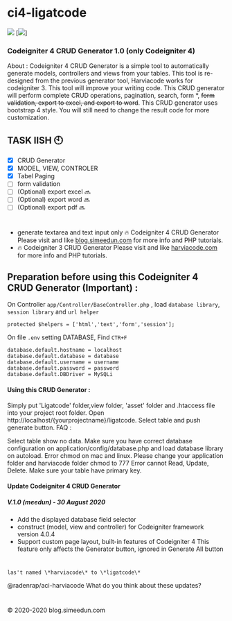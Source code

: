 # ci4-ligatcode
[![](https://badgen.net/badge/icon/Website?icon=chrome&label)](https://blog.simeedun.com)
[![](https://badgen.net/badge/license/MIT/blue)]
### Codeigniter 4 CRUD Generator 1.0 (only Codeigniter 4)
About :
Codeigniter 4 CRUD Generator is a simple tool to automatically generate models, controllers and views from your tables. This tool is re-designed from the previous generator tool, Harviacode works for codeigniter 3. This tool will improve your writing code. This CRUD generator will perform complete CRUD operations, pagination, search, form *, ~~form validation, export to excel, and export to word~~. This CRUD generator uses bootstrap 4 style. You will still need to change the result code for more customization.

## TASK lISH :clock10:
- [x] CRUD Generator 
- [x] MODEL, VIEW, CONTROLER 
- [x] Tabel Paging 
- [ ] form validation
- [ ] \(Optional) export excel :soon:
- [ ] \(Optional) export word :soon:
- [ ] \(Optional) export pdf :soon:

#

* generate textarea and text input only
:fire: Codeigniter 4 CRUD Generator Please visit and like [blog.simeedun.com](blog.simeedun.com) for more info and PHP tutorials.
* :fire: Codeigniter 3 CRUD Generator Please visit and like [harviacode.com](harviacode.com) for more info and PHP tutorials.

## Preparation before using this Codeigniter 4 CRUD Generator (Important) :

On Controller `app/Controller/BaseController.php` , load `database library`, `session library` and `url helper`

```
protected $helpers = ['html','text','form','session'];
```

On file `.env` setting DATABASE, Find `CTR+F`


```
database.default.hostname = localhost
database.default.database = database
database.default.username = username
database.default.password = password
database.default.DBDriver = MySQLi
```

#### Using this CRUD Generator :

Simply put 'Ligatcode' folder,view folder, 'asset' folder and .htaccess file into your project root folder.
Open http://localhost/{yourprojectname}/ligatcode.
Select table and push generate button.
FAQ :

Select table show no data. Make sure you have correct database configuration on application/config/database.php and load database library on autoload.
Error chmod on mac and linux. Please change your application folder and harviacode folder chmod to 777
Error cannot Read, Update, Delete. Make sure your table have primary key.

#### Update Codeigniter 4 CRUD Generator

##### V.1.0 (meedun) - 30 August 2020
* Add the displayed database field selector
* construct (model, view and controller) for Codeigniter framework version 4.0.4
* Support custom page layout, built-in features of Codeigniter 4 This feature only affects the Generator button, ignored in Generate All button
#

`las't named \*harviacode\* to \*ligatcode\*`

@radenrap/aci-harviacode What do you think about these updates?

#
© 2020-2020 blog.simeedun.com
